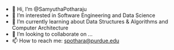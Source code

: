 - 👋 Hi, I’m @SamyuthaPotharaju
- 👀 I’m interested in Software Engineering and Data Science
- 🌱 I’m currently learning about Data Structures & Algorithms and Computer Architecture
- 💞️ I’m looking to collaborate on ...
- 📫 How to reach me: spothara@purdue.edu

<!---
SamyuthaPotharaju/SamyuthaPotharaju is a ✨ special ✨ repository because its `README.md` (this file) appears on your GitHub profile.
You can click the Preview link to take a look at your changes.
--->
